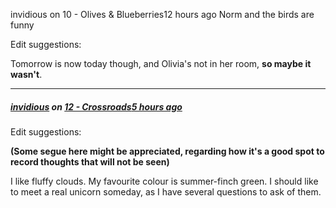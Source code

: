 invidious on 10 - Olives & Blueberries12 hours ago
Norm and the birds are funny

Edit suggestions:

Tomorrow is now today though, and Olivia's not in her room, __so maybe it wasn't__.

---

##### **[invidious](https://www.royalroad.com/profile/154472)** on [12 - Crossroads](https://www.royalroad.com/fiction/chapter/901505)[5 hours ago](https://www.royalroad.com/fiction/chapter/901505?comment=6279651#comment-6279651)

Edit suggestions:

**(Some segue here might be appreciated, regarding how it's a good spot to record thoughts that will not be seen)**

I like fluffy clouds. My favourite colour is summer-finch green. I should like to meet a real unicorn someday, as I have several questions to ask of them.
